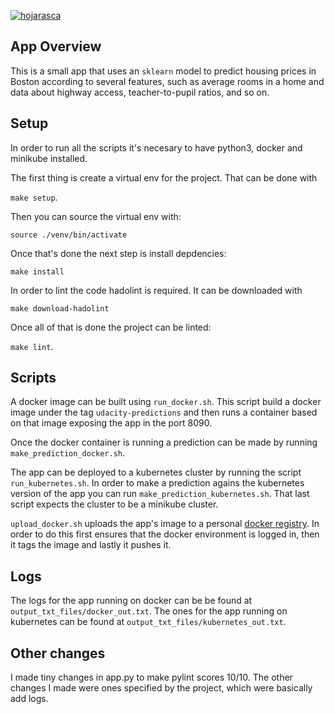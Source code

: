 [![hojarasca](https://circleci.com/gh/hojarasca/udacity-microservices.svg?style=svg)](https://circleci.com/gh/hojarasca/udacity-microservices.svg?style=svg)

## App Overview

This is a small app that uses an `sklearn` model to predict housing prices in Boston according to several features, such as average rooms in a home and data about highway access, teacher-to-pupil ratios, and so on.


## Setup

In order to run all the scripts it's necesary to have python3, docker and minikube installed.

The first thing is create a virtual env for the project. That can be done with

`make setup`.

Then you can source the virtual env with:

`source ./venv/bin/activate`

Once that's done the next step is install depdencies:

`make install`

In order to lint the code hadolint is required. It can be downloaded with

`make download-hadolint`

Once all of that is done the project can be linted:

`make lint`.


## Scripts

A docker image can be built using `run_docker.sh`. This script build a docker image under the tag `udacity-predictions` and then runs a container
based on that image exposing the app in the port 8090.

Once the docker container is running a prediction can be made by running `make_prediction_docker.sh`.

The app can be deployed to a kubernetes cluster by running the script `run_kubernetes.sh`. In order to make a prediction
agains the kubernetes version of the app you can run `make_prediction_kubernetes.sh`. That last script expects the cluster to be
a minikube cluster.

`upload_docker.sh` uploads the app's image to a personal [docker registry](https://hub.docker.com/repository/docker/hojarasca/udacity-predictions).
In order to do this first ensures that the docker environment is logged in, then it tags the image and lastly it pushes it.


## Logs

The logs for the app running on docker can be be found at `output_txt_files/docker_out.txt`.
The ones for the app running on kubernetes can be found at `output_txt_files/kubernetes_out.txt`.

## Other changes

I made tiny changes in app.py to make pylint scores 10/10. The other changes I made were ones
specified by the project, which were basically add logs.